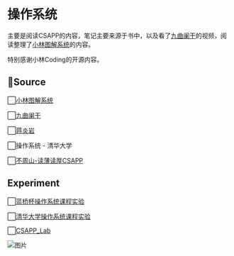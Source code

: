 操作系统
===

主要是阅读CSAPP的内容，笔记主要来源于书中，以及看了[九曲阑干](https://space.bilibili.com/354767108/)的视频，阅读整理了[小林图解系统](https://xiaolincoding.com/os/)的内容。

特别感谢小林Coding的开源内容。

<h2>🎏Source</h2>

⬜[小林图解系统](https://xiaolincoding.com/os/)

⬜[九曲阑干](https://space.bilibili.com/354767108/)

⬜[蒋炎岩](https://space.bilibili.com/202224425/video)

⬜操作系统 - 清华大学

⬜[不周山-读薄读厚CSAPP](https://wdxtub.com/csapp/thin-csapp-0/2016/04/16/)

<h2>Experiment</h2>

⬜[蓝桥杯操作系统课程实验](https://www.lanqiao.cn/courses/115) 

⬜[清华大学操作系统课程实验](https://www.bilibili.com/video/BV1wW41167Av/?from=search&seid=2265296002609085661)

⬜[CSAPP_Lab](https://zhuanlan.zhihu.com/p/505497911?utm_id=0)

![图片](https://mmbiz.qpic.cn/mmbiz_png/wqfIPAmgib2W6WcNYMCCs4NlgUu7TOegj2AmwKbu7DFyXAgrBJNC0zPwzzW1iazC3WBrhyMmMbuwwrWSMw0BRqAQ/640?wx_fmt=png&wxfrom=5&wx_lazy=1&wx_co=1)





